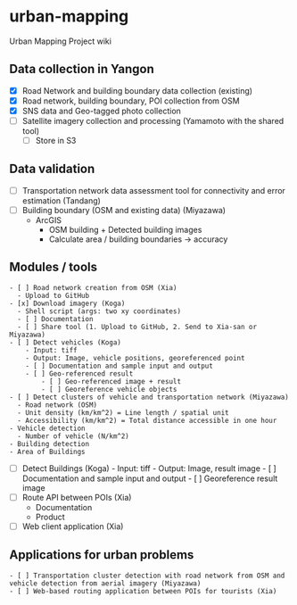 # urban-mapping
Urban Mapping Project wiki

## Data collection in Yangon
  - [x] Road Network and building boundary data collection (existing)
  - [x] Road network, building boundary, POI collection from OSM
  - [x] SNS data and Geo-tagged photo collection
  - [ ] Satellite imagery collection and processing (Yamamoto with the shared tool) 
	  - [ ] Store in S3
## Data validation
  - [ ] Transportation network data assessment tool for connectivity and error estimation (Tandang)
  - [ ] Building boundary (OSM and existing data) (Miyazawa)
	- ArcGIS
		- OSM building + Detected building images
		- Calculate area / building boundaries -> accuracy
## Modules / tools
	- [ ] Road network creation from OSM (Xia)
	  - Upload to GitHub
  	- [x] Download imagery (Koga)
	  - Shell script (args: two xy coordinates)
	  - [ ] Documentation
	  - [ ] Share tool (1. Upload to GitHub, 2. Send to Xia-san or Miyazawa)  
  	- [ ] Detect vehicles (Koga)
	  	- Input: tiff
	  	- Output: Image, vehicle positions, georeferenced point
		- [ ] Documentation and sample input and output
		- [ ] Geo-referenced result
			- [ ] Geo-referenced image + result
			- [ ] Georeference vehicle objects
	- [ ] Detect clusters of vehicle and transportation network (Miyazawa)
	  - Road network (OSM)
      - Unit density (km/km^2) = Line length / spatial unit
      - Accessibility (km/km^2) = Total distance accessible in one hour
    - Vehicle detection
      - Number of vehicle (N/km^2)
    - Building detection
    - Area of Buildings
  - [ ] Detect Buildings (Koga)
  		- Input: tiff
  		- Output: Image, result image
  		- [ ] Documentation and sample input and output
	  	- [ ] Georeference result image
  - [ ] Route API between POIs (Xia)
	  - Documentation
	  - Product
  - [ ] Web client application (Xia)

## Applications for urban problems
	- [ ] Transportation cluster detection with road network from OSM and vehicle detection from aerial imagery (Miyazawa)
	- [ ] Web-based routing application between POIs for tourists (Xia)
